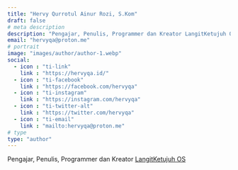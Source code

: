 ```yaml
---
title: "Hervy Qurrotul Ainur Rozi, S.Kom"
draft: false
# meta description
description: "Pengajar, Penulis, Programmer dan Kreator LangitKetujuh OS"
email: "hervyqa@proton.me"
# portrait
image: "images/author/author-1.webp"
social:
  - icon : "ti-link"
    link : "https://hervyqa.id/"
  - icon : "ti-facebook"
    link : "https://facebook.com/hervyqa"
  - icon : "ti-instagram"
    link : "https://instagram.com/hervyqa"
  - icon : "ti-twitter-alt"
    link : "https://twitter.com/hervyqa"
  - icon : "ti-email"
    link : "mailto:hervyqa@proton.me"
# type
type: "author"
---
```


Pengajar, Penulis, Programmer dan Kreator [LangitKetujuh OS](https://langitketujuh.id)